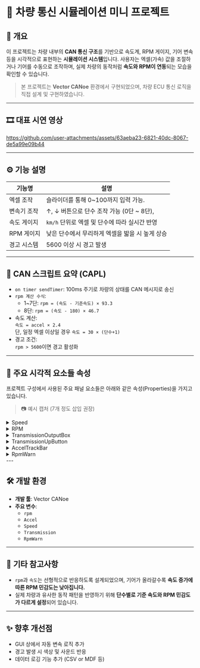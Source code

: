 # 🚗 차량 통신 시뮬레이션 미니 프로젝트

## 📌 개요

이 프로젝트는 차량 내부의 **CAN 통신 구조**를 기반으로 속도계, RPM 게이지, 기어 변속 등을 시각적으로 표현하는 **시뮬레이션 시스템**입니다. 사용자는 엑셀(가속) 값을 조절하거나 기어를 수동으로 조작하며, 실제 차량의 동작처럼 **속도와 RPM이 연동**되는 모습을 확인할 수 있습니다.

> 본 프로젝트는 **Vector CANoe** 환경에서 구현되었으며, 차량 ECU 통신 로직을 직접 설계 및 구현하였습니다.

---

## 🎞️ 대표 시연 영상

https://github.com/user-attachments/assets/63aeba23-6821-40dc-8067-de5a99e09b44

---

## ⚙️ 기능 설명

| 기능명              | 설명                                                                 |
|-------------------|----------------------------------------------------------------------|
| 엑셀 조작          | 슬라이더를 통해 0~100까지 입력 가능.                                         |
| 변속기 조작        | ↑, ↓ 버튼으로 단수 조작 가능 (0단 ~ 8단),                                      |
| 속도 게이지        | `km/h` 단위로 엑셀 및 단수에 따라 실시간 반영                                  |
| RPM 게이지         | 낮은 단수에서 무리하게 엑셀을 밟을 시 높게 상승                                  |
| 경고 시스템        | 5600 이상 시 경고 발생                                                     |

---

## 🧠 CAN 스크립트 요약 (CAPL)

- `on timer sendTimer`: 100ms 주기로 차량의 상태를 CAN 메시지로 송신
- `rpm 계산 수식`:
  - 1~7단: `rpm = (속도 - 기준속도) × 93.3`
  - 8단: `rpm = (속도 - 180) × 46.7`
- 속도 계산:  
  `속도 = accel × 2.4`  
  단, 일정 엑셀 이상일 경우 `속도 = 30 × (단수+1)`
- 경고 조건:  
  `rpm > 5600`이면 경고 활성화

---

## 🧩 주요 시각적 요소들 속성

프로젝트 구성에서 사용된 주요 패널 요소들은 아래와 같은 속성(Properties)을 가지고 있습니다.


> 📷 예시 캡처 (7개 정도 삽입 권장)
<details> <summary> Speed </summary>
<img src="https://github.com/user-attachments/assets/6321da02-020e-4872-af4f-2f8bde1102a8" width="300">
</details>
<details> <summary> RPM </summary>
<img src="https://github.com/user-attachments/assets/9ef2b2a1-3448-41bf-a8c2-80370f4ca71f" width="300">
</details>
<details> <summary> TransmissionOutputBox </summary>
<img src="https://github.com/user-attachments/assets/58d316c4-54c6-44ab-9822-88b9e99eb6f1" width="300">
</details>
<details> <summary> TransmissionUpButton </summary>
<img src="https://github.com/user-attachments/assets/dbd09174-1c0c-4299-adfa-7d17f32f23b5" width="300">
</details>
<details> <summary> AccelTrackBar </summary>
<img src="https://github.com/user-attachments/assets/1056e6a7-6a0c-4b57-99d1-b771c8eb53bc" width="300">
</details>
<details> <summary> RpmWarn </summary>
<img src="https://github.com/user-attachments/assets/4149bdca-acaa-4657-a421-1bd98fbf2df9" width="300">
</details>
---

## 🛠️ 개발 환경

- **개발 툴**: Vector CANoe
- **주요 변수**:
  - `rpm` 
  - `Accel`
  - `Speed`
  - `Transmission`
  - `RpmWarn`

---

## 📝 기타 참고사항

- `rpm`과 `속도`는 선형적으로 반응하도록 설계되었으며, 기어가 올라갈수록 **속도 증가에 따른 RPM 민감도는 낮아집니다.**
- 실제 차량과 유사한 동작 패턴을 반영하기 위해 **단수별로 기준 속도와 RPM 민감도가 다르게 설정**되어 있습니다.

---

## ✨ 향후 개선점

- GUI 상에서 자동 변속 로직 추가
- 경고 발생 시 색상 및 사운드 반응
- 데이터 로깅 기능 추가 (CSV or MDF 등)
